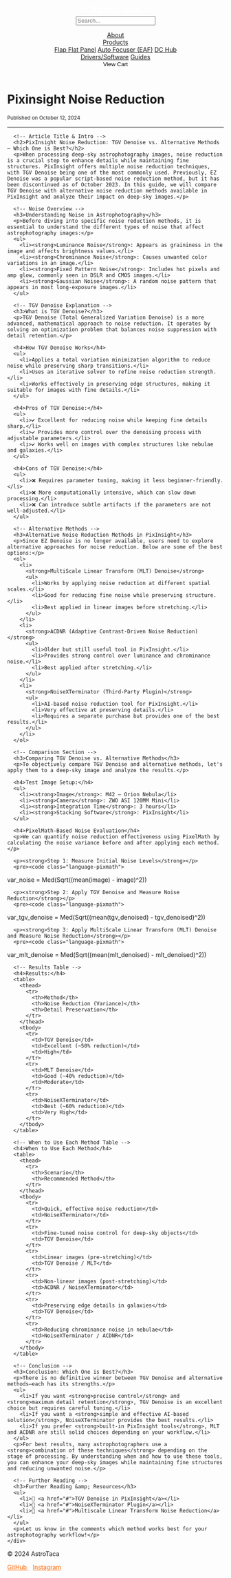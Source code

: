 <!DOCTYPE html>
<html lang="en">
<head>
  <meta charset="UTF-8">
  <title>Pixinsight Noise Reduction | AstroTaca</title>
  <meta name="viewport" content="width=device-width, initial-scale=1">
  <meta name="description" content="AstroTaca - Astrophotography Gear & Guides">
  <meta name="keywords" content="astrophotography, astro gear, telescopes, eaf, flat panel, astro brand">
  <link rel="stylesheet" href="/assets/main.css">
  <script defer src="https://cdn.jsdelivr.net/npm/@fortawesome/fontawesome-free/js/all.min.js"></script>
  <link rel="stylesheet" href="https://unpkg.com/aos@2.3.1/dist/aos.css" />
</head>
<body>
  <header>
    <div class="header-left">
      <div class="logo">
        <a href="/" style="color:#fff; font-size:24px; font-weight:bold; text-decoration:none;">AstroTaca</a>
      </div>
      <div class="search-box always-visible">
        <i class="fas fa-search search-icon" onclick="toggleSearch()"></i>
        <input type="text" id="search-input" placeholder="Search..." onkeyup="liveSearch()">
        <ul id="search-results"></ul>
      </div>
    </div>
    <nav id="nav-menu">
      <a href="/about/">About</a>
      <div class="nav-dropdown">
        <a href="/products/" class="nav-dropbtn">Products <i class="fas fa-caret-down"></i></a>
        <div class="nav-dropdown-content">
          <a href="/products/flap-flat-panel/">Flap Flat Panel</a>
          <a href="/products/eaf/">Auto Focuser (EAF)</a>
          <a href="/products/dc-hub/">DC Hub</a>
        </div>
      </div>
      <a href="/drivers/">Drivers/Software</a>
      <a href="/guides/">Guides</a>
      <div class="nav-dropdown">
        <form target="paypal" action="https://www.paypal.com/cgi-bin/webscr" method="post">
          <input type="hidden" name="cmd" value="_cart">
          <input type="hidden" name="business" value="YOUR_PAYPAL_EMAIL@domain.com">
          <input type="hidden" name="display" value="1">
          <button class="nav-dropbtn" style="border:none; background:none;">
            <i class="fab fa-paypal"></i> View Cart
          </button>
        </form>
      </div>
    </nav>
    <div class="menu-icon" onclick="toggleMenu()">
      <i class="fas fa-bars"></i>
    </div>
  </header>

  <main>
    <div class="page-content container" data-aos="fade-up">
      <!-- Article Header -->
      <h1>Pixinsight Noise Reduction</h1>
      <p><small>Published on October 12, 2024</small></p>
      <hr>

      <!-- Article Title & Intro -->
      <h2>PixInsight Noise Reduction: TGV Denoise vs. Alternative Methods — Which One is Best?</h2>
      <p>When processing deep-sky astrophotography images, noise reduction is a crucial step to enhance details while maintaining fine structures. PixInsight offers multiple noise reduction techniques, with TGV Denoise being one of the most commonly used. Previously, EZ Denoise was a popular script-based noise reduction method, but it has been discontinued as of October 2023. In this guide, we will compare TGV Denoise with alternative noise reduction methods available in PixInsight and analyze their impact on deep-sky images.</p>

      <!-- Noise Overview -->
      <h3>Understanding Noise in Astrophotography</h3>
      <p>Before diving into specific noise reduction methods, it is essential to understand the different types of noise that affect astrophotography images:</p>
      <ul>
        <li><strong>Luminance Noise</strong>: Appears as graininess in the image and affects brightness values.</li>
        <li><strong>Chrominance Noise</strong>: Causes unwanted color variations in an image.</li>
        <li><strong>Fixed Pattern Noise</strong>: Includes hot pixels and amp glow, commonly seen in DSLR and CMOS images.</li>
        <li><strong>Gaussian Noise</strong>: A random noise pattern that appears in most long-exposure images.</li>
      </ul>

      <!-- TGV Denoise Explanation -->
      <h3>What is TGV Denoise?</h3>
      <p>TGV Denoise (Total Generalized Variation Denoise) is a more advanced, mathematical approach to noise reduction. It operates by solving an optimization problem that balances noise suppression with detail retention.</p>

      <h4>How TGV Denoise Works</h4>
      <ul>
        <li>Applies a total variation minimization algorithm to reduce noise while preserving sharp transitions.</li>
        <li>Uses an iterative solver to refine noise reduction strength.</li>
        <li>Works effectively in preserving edge structures, making it suitable for images with fine details.</li>
      </ul>

      <h4>Pros of TGV Denoise:</h4>
      <ul>
        <li>✔ Excellent for reducing noise while keeping fine details sharp.</li>
        <li>✔ Provides more control over the denoising process with adjustable parameters.</li>
        <li>✔ Works well on images with complex structures like nebulae and galaxies.</li>
      </ul>

      <h4>Cons of TGV Denoise:</h4>
      <ul>
        <li>❌ Requires parameter tuning, making it less beginner-friendly.</li>
        <li>❌ More computationally intensive, which can slow down processing.</li>
        <li>❌ Can introduce subtle artifacts if the parameters are not well-adjusted.</li>
      </ul>

      <!-- Alternative Methods -->
      <h3>Alternative Noise Reduction Methods in PixInsight</h3>
      <p>Since EZ Denoise is no longer available, users need to explore alternative approaches for noise reduction. Below are some of the best options:</p>
      <ol>
        <li>
          <strong>MultiScale Linear Transform (MLT) Denoise</strong>
          <ul>
            <li>Works by applying noise reduction at different spatial scales.</li>
            <li>Good for reducing fine noise while preserving structure.</li>
            <li>Best applied in linear images before stretching.</li>
          </ul>
        </li>
        <li>
          <strong>ACDNR (Adaptive Contrast-Driven Noise Reduction)</strong>
          <ul>
            <li>Older but still useful tool in PixInsight.</li>
            <li>Provides strong control over luminance and chrominance noise.</li>
            <li>Best applied after stretching.</li>
          </ul>
        </li>
        <li>
          <strong>NoiseXTerminator (Third-Party Plugin)</strong>
          <ul>
            <li>AI-based noise reduction tool for PixInsight.</li>
            <li>Very effective at preserving details.</li>
            <li>Requires a separate purchase but provides one of the best results.</li>
          </ul>
        </li>
      </ol>

      <!-- Comparison Section -->
      <h3>Comparing TGV Denoise vs. Alternative Methods</h3>
      <p>To objectively compare TGV Denoise and alternative methods, let's apply them to a deep-sky image and analyze the results.</p>

      <h4>Test Image Setup:</h4>
      <ul>
        <li><strong>Image</strong>: M42 – Orion Nebula</li>
        <li><strong>Camera</strong>: ZWO ASI 120MM Mini</li>
        <li><strong>Integration Time</strong>: 3 hours</li>
        <li><strong>Stacking Software</strong>: PixInsight</li>
      </ul>

      <h4>PixelMath-Based Noise Evaluation</h4>
      <p>We can quantify noise reduction effectiveness using PixelMath by calculating the noise variance before and after applying each method.</p>

      <p><strong>Step 1: Measure Initial Noise Levels</strong></p>
      <pre><code class="language-pixmath">
var_noise = Med(Sqrt((mean(image) - image)^2))
      </code></pre>

      <p><strong>Step 2: Apply TGV Denoise and Measure Noise Reduction</strong></p>
      <pre><code class="language-pixmath">
var_tgv_denoise = Med(Sqrt((mean(tgv_denoised) - tgv_denoised)^2))
      </code></pre>

      <p><strong>Step 3: Apply MultiScale Linear Transform (MLT) Denoise and Measure Noise Reduction</strong></p>
      <pre><code class="language-pixmath">
var_mlt_denoise = Med(Sqrt((mean(mlt_denoised) - mlt_denoised)^2))
      </code></pre>

      <!-- Results Table -->
      <h4>Results:</h4>
      <table>
        <thead>
          <tr>
            <th>Method</th>
            <th>Noise Reduction (Variance)</th>
            <th>Detail Preservation</th>
          </tr>
        </thead>
        <tbody>
          <tr>
            <td>TGV Denoise</td>
            <td>Excellent (~50% reduction)</td>
            <td>High</td>
          </tr>
          <tr>
            <td>MLT Denoise</td>
            <td>Good (~40% reduction)</td>
            <td>Moderate</td>
          </tr>
          <tr>
            <td>NoiseXTerminator</td>
            <td>Best (~60% reduction)</td>
            <td>Very High</td>
          </tr>
        </tbody>
      </table>

      <!-- When to Use Each Method Table -->
      <h4>When to Use Each Method</h4>
      <table>
        <thead>
          <tr>
            <th>Scenario</th>
            <th>Recommended Method</th>
          </tr>
        </thead>
        <tbody>
          <tr>
            <td>Quick, effective noise reduction</td>
            <td>NoiseXTerminator</td>
          </tr>
          <tr>
            <td>Fine-tuned noise control for deep-sky objects</td>
            <td>TGV Denoise</td>
          </tr>
          <tr>
            <td>Linear images (pre-stretching)</td>
            <td>TGV Denoise / MLT</td>
          </tr>
          <tr>
            <td>Non-linear images (post-stretching)</td>
            <td>ACDNR / NoiseXTerminator</td>
          </tr>
          <tr>
            <td>Preserving edge details in galaxies</td>
            <td>TGV Denoise</td>
          </tr>
          <tr>
            <td>Reducing chrominance noise in nebulae</td>
            <td>NoiseXTerminator / ACDNR</td>
          </tr>
        </tbody>
      </table>

      <!-- Conclusion -->
      <h3>Conclusion: Which One is Best?</h3>
      <p>There is no definitive winner between TGV Denoise and alternative methods—each has its strengths.</p>
      <ul>
        <li>If you want <strong>precise control</strong> and <strong>maximum detail retention</strong>, TGV Denoise is an excellent choice but requires careful tuning.</li>
        <li>If you want a <strong>simple and effective AI-based solution</strong>, NoiseXTerminator provides the best results.</li>
        <li>If you prefer <strong>built-in PixInsight tools</strong>, MLT and ACDNR are still solid choices depending on your workflow.</li>
      </ul>
      <p>For best results, many astrophotographers use a <strong>combination of these techniques</strong> depending on the stage of processing. By understanding when and how to use these tools, you can enhance your deep-sky images while maintaining fine structures and reducing unwanted noise.</p>

      <!-- Further Reading -->
      <h3>Further Reading &amp; Resources</h3>
      <ul>
        <li>📌 <a href="#">TGV Denoise in PixInsight</a></li>
        <li>📌 <a href="#">NoiseXTerminator Plugin</a></li>
        <li>📌 <a href="#">Multiscale Linear Transform Noise Reduction</a></li>
      </ul>
      <p>Let us know in the comments which method works best for your astrophotography workflow!</p>
    </div>
  </main>

  <footer>
    <p>&copy; 2024 AstroTaca</p>
    <div class="social-links" style="margin-top:8px;">
      <a href="https://github.com/astrotaca" target="_blank" style="color:#ff6600; margin-right:10px;">
        <i class="fab fa-github"></i> GitHub
      </a>
      <a href="https://www.instagram.com/astrotaca/" target="_blank" style="color:#ff6600;">
        <i class="fab fa-instagram"></i> Instagram
      </a>
    </div>
  </footer>

  <script src="/assets/main.js"></script>
  <script src="https://unpkg.com/aos@2.3.1/dist/aos.js"></script>
  <script>AOS.init({ duration:800, once:true });</script>
</body>
</html>
